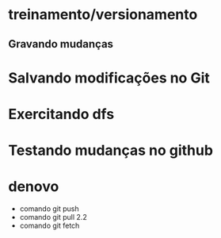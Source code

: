 # treinamento/versionamento
## Gravando mudanças

# Salvando modificações no Git
# Exercitando dfs
# Testando mudanças no github
# denovo
* comando git push
* comando git pull 2.2
* comando git fetch
